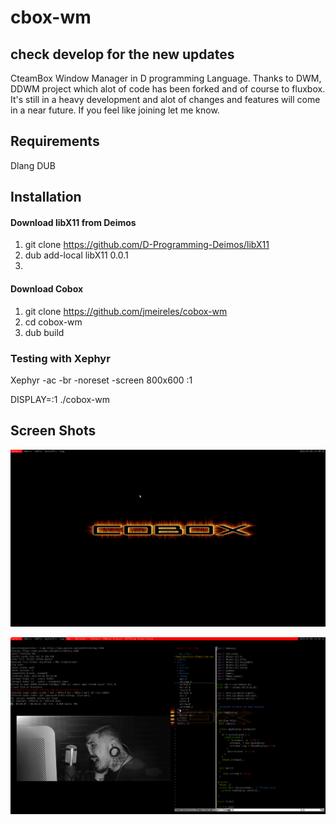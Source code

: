 # cbox-wm 
## check develop for the new updates
CteamBox Window Manager in D programming Language.
Thanks to DWM, DDWM project which alot of code has been forked and of course to fluxbox.
It's still in a heavy development and alot of changes and features will come in a near future. If you feel like joining let me know.

## Requirements
Dlang
DUB

## Installation
#### Download libX11 from Deimos
1. git clone https://github.com/D-Programming-Deimos/libX11
2. dub add-local libX11 0.0.1
3. 

#### Download Cobox
1. git clone https://github.com/jmeireles/cobox-wm
2. cd cobox-wm
3. dub build


### Testing with Xephyr
Xephyr -ac -br -noreset -screen 800x600 :1

DISPLAY=:1 ./cobox-wm


## Screen Shots
![ScreenShot](/screenshots/cobox.png)

![ScreenShot](/screenshots/cobox2.png)
